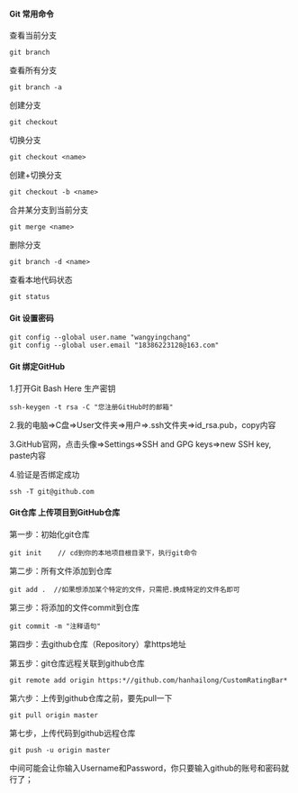 #### Git 常用命令

查看当前分支

~~~
git branch
~~~

查看所有分支

~~~
git branch -a
~~~

创建分支

~~~
git checkout
~~~

切换分支

~~~
git checkout <name>
~~~

创建+切换分支

~~~
git checkout -b <name>
~~~

合并某分支到当前分支

~~~
git merge <name>
~~~

删除分支

~~~
git branch -d <name>
~~~

查看本地代码状态

~~~
git status
~~~





#### Git 设置密码

~~~
git config --global user.name "wangyingchang"
git config --global user.email "18386223128@163.com"
~~~





#### Git 绑定GitHub

1.打开Git Bash Here 生产密钥

~~~
ssh-keygen -t rsa -C "您注册GitHub时的邮箱"
~~~

2.我的电脑=>C盘=>User文件夹=>用户=>.ssh文件夹=>id_rsa.pub，copy内容

3.GitHub官网，点击头像=>Settings=>SSH and GPG keys=>new SSH key, paste内容

4.验证是否绑定成功

~~~
ssh -T git@github.com
~~~





#### Git仓库 上传项目到GitHub仓库

第一步：初始化git仓库 

~~~
git init    // cd到你的本地项目根目录下，执行git命令
~~~

第二步：所有文件添加到仓库

~~~
git add .  //如果想添加某个特定的文件，只需把.换成特定的文件名即可
~~~

第三步：将添加的文件commit到仓库

~~~
git commit -m "注释语句"
~~~

第四步：去github仓库（Repository）拿https地址

第五步：git仓库远程关联到github仓库

~~~
git remote add origin https:*//github.com/hanhailong/CustomRatingBar*
~~~

第六步：上传到github仓库之前，要先pull一下

~~~
git pull origin master
~~~

第七步，上传代码到github远程仓库

~~~
git push -u origin master
~~~

中间可能会让你输入Username和Password，你只要输入github的账号和密码就行了；
